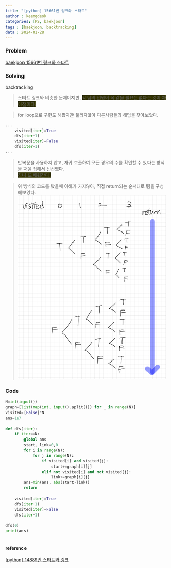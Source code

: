```yaml
---
title: "[python] 15661번 링크와 스타트"
author : keemgdeok
categories: [PS, baekjoon]
tags : [baekjoon, backtracking]
data : 2024-01-28 
---
```



### Problem
[baekjoon 15661번 링크와 스타트](https://www.acmicpc.net/problem/15661)



### Solving
backtracking
> 스타트 링크와 비슷한 문제이지만, <span style="background-color:#333300"> 각 팀의 인원이 꼭 같을 필요는 없다는 것이 차이점이다. </span>

> for loop으로 구현도 해봤지만 풀리지않아 다른사람들의 해답을 찾아보았다.

```py
...
    visited[iter]=True
    dfs(iter+1)
    visited[iter]=False
    dfs(iter+1)
...
```

> 반복문을 사용하지 않고, 재귀 호출하여 모든 경우의 수를 확인할 수 있다는 방식을 처음 접해서 신선했다.  
> <span style="background-color:#333300"> 하나 또 배워간다. </span>


> 위 방식의 코드를 봤을때 이해가 가지않아, 직접 return되는 순서대로 팀을 구성해보았다.
![15661](/assets/img/15661.png)

### Code
```py
N=int(input())
graph=[list(map(int, input().split())) for _ in range(N)]
visited=[False]*N
ans=1e7

def dfs(iter):
    if iter==N:
        global ans
        start, link=0,0
        for i in range(N):
            for j in range(N):
                if visited[i] and visited[j]:
                    start+=graph[i][j]
                elif not visited[i] and not visited[j]:
                    link+=graph[i][j]
        ans=min(ans, abs(start-link))
        return
    
    visited[iter]=True
    dfs(iter+1)
    visited[iter]=False
    dfs(iter+1)

dfs(0)
print(ans)
        

```


#### reference
[[python] 14889번 스타트와 링크](https://keemgdeok.github.io/posts/14889/)

